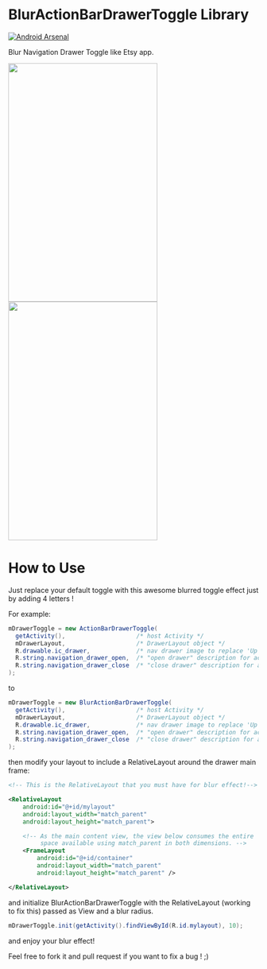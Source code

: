 BlurActionBarDrawerToggle Library
=========================
[![Android Arsenal](https://img.shields.io/badge/Android%20Arsenal-BlurActionBarDrawerToggle-brightgreen.svg?style=flat)](https://android-arsenal.com/details/1/874)

Blur Navigation Drawer Toggle like Etsy app.

<img src="https://raw.githubusercontent.com/charbgr/BlurActionBarDrawerToggle/master/Screenshot/BlurActionDrawerToggleClosed.png"  height="480" width="300" />
<img src="https://raw.githubusercontent.com/charbgr/BlurActionBarDrawerToggle/master/Screenshot/BlurActionDrawerToggleOpened.png"  height="480" width="300" />





How to Use
==========

Just replace your default toggle with this awesome blurred toggle effect just by adding 4 letters !

For example: 

```java
mDrawerToggle = new ActionBarDrawerToggle(
  getActivity(),                    /* host Activity */
  mDrawerLayout,                    /* DrawerLayout object */
  R.drawable.ic_drawer,             /* nav drawer image to replace 'Up' caret */
  R.string.navigation_drawer_open,  /* "open drawer" description for accessibility */
  R.string.navigation_drawer_close  /* "close drawer" description for accessibility */
);
```
to
```java
mDrawerToggle = new BlurActionBarDrawerToggle(
  getActivity(),                    /* host Activity */
  mDrawerLayout,                    /* DrawerLayout object */
  R.drawable.ic_drawer,             /* nav drawer image to replace 'Up' caret */
  R.string.navigation_drawer_open,  /* "open drawer" description for accessibility */
  R.string.navigation_drawer_close  /* "close drawer" description for accessibility */
);
```

then modify your layout to include a RelativeLayout around the drawer main frame:
```xml
<!-- This is the RelativeLayout that you must have for blur effect!-->

<RelativeLayout
    android:id="@+id/mylayout"
    android:layout_width="match_parent"
    android:layout_height="match_parent">

    <!-- As the main content view, the view below consumes the entire
         space available using match_parent in both dimensions. -->
    <FrameLayout
        android:id="@+id/container"
        android:layout_width="match_parent"
        android:layout_height="match_parent" />

</RelativeLayout>
```

and initialize BlurActionBarDrawerToggle with the RelativeLayout (working to fix this) passed as View and a blur radius.
```java
mDrawerToggle.init(getActivity().findViewById(R.id.mylayout), 10);
```

and enjoy your blur effect!

Feel free to fork it and pull request if you want to fix a bug ! ;)


